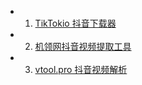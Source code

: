 * 1. [TikTokio 抖音下载器](https://tiktokio.com/zh/%E6%8A%96%E9%9F%B3%E4%B8%8B%E8%BD%BD%E5%99%A8/)
* 2. [机领网抖音视频提取工具](https://3g.gljlw.com/diy/douyin.php)
* 3. [vtool.pro 抖音视频解析](https://vtool.pro/article/how-to-download-douyin.html)